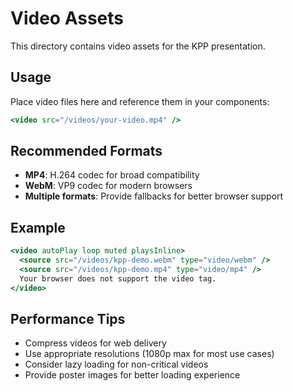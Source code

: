 # Video Assets

This directory contains video assets for the KPP presentation.

## Usage

Place video files here and reference them in your components:

```jsx
<video src="/videos/your-video.mp4" />
```

## Recommended Formats

- **MP4**: H.264 codec for broad compatibility
- **WebM**: VP9 codec for modern browsers
- **Multiple formats**: Provide fallbacks for better browser support

## Example

```jsx
<video autoPlay loop muted playsInline>
  <source src="/videos/kpp-demo.webm" type="video/webm" />
  <source src="/videos/kpp-demo.mp4" type="video/mp4" />
  Your browser does not support the video tag.
</video>
```

## Performance Tips

- Compress videos for web delivery
- Use appropriate resolutions (1080p max for most use cases)
- Consider lazy loading for non-critical videos
- Provide poster images for better loading experience
